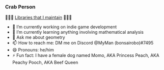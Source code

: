 ### Crab Person

🦀🦀🦀 [Libraries that I maintain](https://github.com/stars/bonsairobo/lists/my-stack) 🦀🦀🦀

- 🔭 I’m currently working on indie game development
- 🌱 I’m currently learning anything involving mathematical analysis
- 💬 Ask me about geometry
- 📫 How to reach me: DM me on Discord @MyMan (bonsairobo)#7495
- 😄 Pronouns: he/him
- ⚡ Fun fact: I have a female dog named Momo, AKA Princess Peach, AKA Peachy Pooch, AKA Beef Queen
